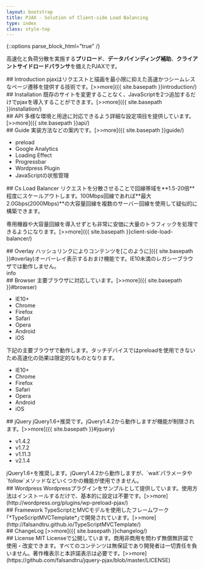 ```yaml
---
layout: bootstrap
title: PJAX - Solution of Client-side Load Balancing
type: index
class: style-top
---
```


{::options parse_block_html="true" /}

高速化と負荷分散を実施する**プリロード**、**データバインディング補助**、**クライアントサイドロードバランサ**を備えたPJAXです。

<div class="row">

<div class="col-md-4">
## Introduction
pjaxはリクエストと描画を最小限に抑えた高速かつシームレスなページ遷移を提供する技術です。[>>more]({{ site.basepath }}introduction/)
</div>

<div class="col-md-4">
## Installation
既存のサイトを変更することなく、JavaScriptを2つ追加するだけでpjaxを導入することができます。[>>more]({{ site.basepath }}installation/)
</div>

<div class="col-md-4">
## API
多様な環境と用途に対応できるよう詳細な設定項目を提供しています。[>>more]({{ site.basepath }}api/)
</div>

</div>

<div class="row">

<div class="col-md-4">
## Guide
実装方法などの案内です。[>>more]({{ site.basepath }}guide/)

* preload
* Google Analytics
* Loading Effect
* Progressbar
* Wordpress Plugin
* JavaScriptの状態管理

</div>

<div class="col-md-4">
## Cs Load Balancer
リクエストを分散させることで回線帯域を**1.5-20倍**程度にスケールアウトします。100Mbps回線であれば**最大2.0Gbps(2000Mbps)**の大容量回線を複数のサーバー回線を使用して疑似的に構築できます。

専用機器や大容量回線を導入せずとも非常に安価に大量のトラフィックを処理できるようになります。[>>more]({{ site.basepath }}client-side-load-balancer/)

</div>

<div class="col-md-4">
## Overlay
ハッシュリンクによりコンテンツを[このように]({{ site.basepath }}#overlay)オーバーレイ表示するおまけ機能です。IE10未満のレガシーブラウザでは動作しません。

<div class="overlay">
info
</div>
</div>

</div>

<div class="row">

<div class="col-md-4">
## Browser
主要ブラウザに対応しています。[>>more]({{ site.basepath }}#browser)

* IE10+
* Chrome
* Firefox
* Safari
* Opera
* Android
* iOS

<aside class="overlay">
下記の主要ブラウザで動作します。タッチデバイスではpreloadを使用できないため高速化の効果は限定的なものとなります。

* IE10+
* Chrome
* Firefox
* Safari
* Opera
* Android
* iOS

</aside>

</div>

<div class="col-md-4">
## jQuery
jQuery1.6+推奨です。jQuery1.4.2から動作しますが機能が制限されます。[>>more]({{ site.basepath }}#jquery)

* v1.4.2
* v1.7.2
* v1.11.3
* v2.1.4

<aside class="overlay">
jQuery1.6+を推奨します。jQuery1.4.2から動作しますが、`wait`パラメータや`follow`メソッドなどいくつかの機能が使用できません。
</aside>

</div>

<div class="col-md-4">
## Wordpress
Wordpressプラグインをサンプルとして提供しています。使用方法はインストールするだけで、基本的に設定は不要です。[>>more](http://wordpress.org/plugins/wp-preload-pjax/)
</div>

</div>

<div class="row">

<div class="col-md-4">
## Framework
TypeScriptとMVCモデルを使用したフレームワーク｢*TypeScriptMVCTemplate*｣で開発されています。[>>more](http://falsandtru.github.io/TypeScriptMVCTemplate/)
</div>

<div class="col-md-4">
## ChangeLog
[>>more]({{ site.basepath }}changelog/)
</div>

<div class="col-md-4">
## License
MIT Licenseで公開しています。商用非商用を問わず無償無許諾で使用・改変できます。すべてのコンテンツは無保証であり開発者は一切責任を負いません。著作権表示と本許諾表示は必要です。[>>more](https://github.com/falsandtru/jquery-pjax/blob/master/LICENSE)
</div>

</div>
